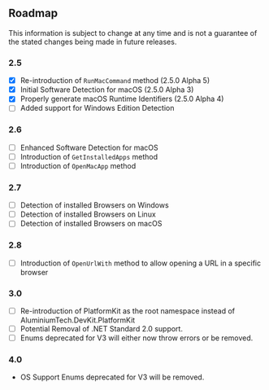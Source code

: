## Roadmap
This information is subject to change at any time and is not a guarantee of the stated changes being made in future releases.

### 2.5
- [x] Re-introduction of ``RunMacCommand`` method (2.5.0 Alpha 5)
- [x] Initial Software Detection for macOS (2.5.0 Alpha 3)
- [x] Properly generate macOS Runtime Identifiers (2.5.0 Alpha 4)
- [ ] Added support for Windows Edition Detection

### 2.6
- [ ] Enhanced Software Detection for macOS
- [ ] Introduction of ``GetInstalledApps`` method
- [ ] Introduction of ``OpenMacApp`` method

### 2.7
- [ ] Detection of installed Browsers on Windows
- [ ] Detection of installed Browsers on Linux
- [ ] Detection of installed Browsers on macOS

### 2.8
- [ ] Introduction of ``OpenUrlWith`` method to allow opening a URL in a specific browser

### 3.0
- [ ] Re-introduction of PlatformKit as the root namespace instead of AluminiumTech.DevKit.PlatformKit
- [ ] Potential Removal of .NET Standard 2.0 support.
- [ ] Enums deprecated for V3 will either now throw errors or be removed.

### 4.0
* OS Support Enums deprecated for V3 will be removed.
